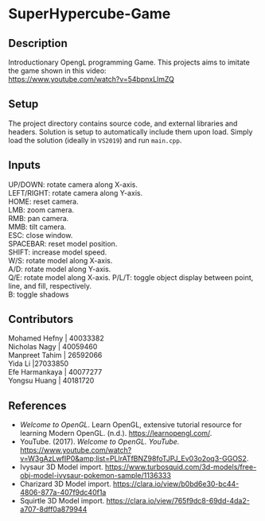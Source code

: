 # SuperHypercube-Game

## Description

Introductionary OpengL programming Game. This projects aims to imitate the game shown in this video:  
https://www.youtube.com/watch?v=54bpnxLlmZQ

## Setup

The project directory contains source code, and external libraries and headers. Solution is setup to automatically include them upon load.
Simply load the solution (ideally in `VS2019`) and run `main.cpp`.

## Inputs

UP/DOWN: rotate camera along X-axis.  
LEFT/RIGHT: rotate camera along Y-axis.  
HOME: reset camera.  
LMB: zoom camera.  
RMB: pan camera.  
MMB: tilt camera.  
ESC: close window.  
SPACEBAR: reset model position.  
SHIFT: increase model speed.  
W/S: rotate model along X-axis.  
A/D: rotate model along Y-axis.  
Q/E: rotate model along X-axis.
P/L/T: toggle object display between point, line, and fill, respectively.  
B: toggle shadows

## Contributors

Mohamed Hefny | 40033382  
Nicholas Nagy | 40059460  
Manpreet Tahim | 26592066  
Yida Li |27033850  
Efe Harmankaya | 40077277  
Yongsu Huang | 40181720

## References

- _Welcome to OpenGL_. Learn OpenGL, extensive tutorial resource for learning Modern OpenGL. (n.d.). https://learnopengl.com/.
- YouTube. (2017). _Welcome to OpenGL. YouTube._ https://www.youtube.com/watch?v=W3gAzLwfIP0&amp;list=PLlrATfBNZ98foTJPJ_Ev03o2oq3-GGOS2.
- Ivysaur 3D Model import. https://www.turbosquid.com/3d-models/free-obj-model-ivysaur-pokemon-sample/1136333
- Charizard 3D Model import. https://clara.io/view/b0bd6e30-bc44-4806-877a-407f9dc40f1a
- Squirtle 3D Model import. https://clara.io/view/765f9dc8-69dd-4da2-a707-8dff0a879944
